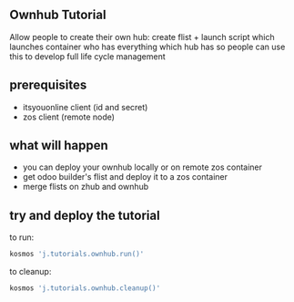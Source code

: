 
## Ownhub Tutorial

Allow people to create their own hub: create flist + launch script which launches container who has everything which hub has so people can use this to develop full life cycle management

## prerequisites
- itsyouonline client (id and secret)
- zos client (remote node)

## what will happen
- you can deploy your ownhub locally or on remote zos container
- get odoo builder's flist and deploy it to a zos container
- merge flists on zhub and ownhub

## try and deploy the tutorial
to run: 
```bash
kosmos 'j.tutorials.ownhub.run()'
```
to cleanup:
```bash
kosmos 'j.tutorials.ownhub.cleanup()'
